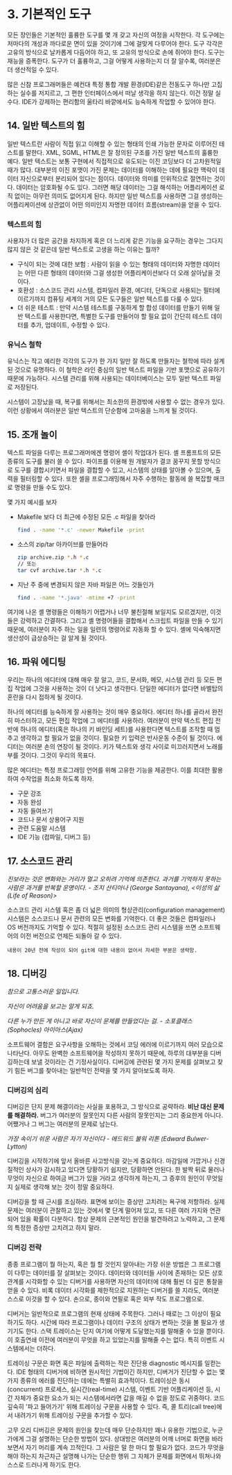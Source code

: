 # 3. 기본적인 도구

모든 장인들은 기본적인 훌륭한 도구를 몇 개 갖고 자신의 여정을 시작한다. 각 도구에는 저마다의 개성과 까다로운 면이 있을 것이기에 그에 걸맞게 다루어야 한다. 도구 각각은 고유의 방식으로 날카롭게 다듬어야 하고, 또 고유의 방식으로 손에 쥐어야 한다. 도구는 재능을 증폭한다. 도구가 더 훌륭하고, 그걸 어떻게 사용하는지 더 잘 알수록, 여러분은 더 생산적일 수 있다.

많은 신참 프로그래머들은 예컨대 특정 통합 개발 환경(IDE)같은 전동도구 하나만 고집하는 실수를 저지르고, 그 편한 인터페이스에서 떠날 생각을 하지 않는다. 이건 정말 실수다. IDE가 강제하는 편리함의 울타리 바깥에서도 능숙하게 작업할 수 있어야 한다.

## 14. 일반 텍스트의 힘

일반 텍스트란 사람이 직접 읽고 이해할 수 있는 형태의 인쇄 가능한 문자로 이루어진 테스트를 말한다. XML, SGML, HTML은 잘 정의된 구조를 가진 일반 텍스트의 훌륭한 예다. 일반 텍스트는 보통 구현에서 직접적으로 유도되는 이진 코딩보다 더 고차원적일 때가 많다.
대부분의 이진 포맷이 가진 문제는 데이터를 이해하는 데에 필요한 맥락이 데이터 자신으로부터 분리되어 있다는 점이다. 데이터와 의미를 인위적으로 절연하는 것이다. 데이터는 암호화될 수도 있다. 그러면 해당 데이터는 그걸 해석하는 어플리케이션 로직 없이는 아무런 의미도 없어지게 된다. 하지만 일반 텍스트를 사용하면 그걸 생성하는 어플리케이션에 상관없이 어떤 의미인지 자명한 데이터 흐름(stream)을 얻을 수 있다.

### 텍스트의 힘

사용자가 더 많은 공간을 차지하게 혹은 더 느리게 같은 기능을 요구하는 경우는 그다지 많지 않은 것 같은데 일반 텍스트로 고생을 하는 이유는 뭘까?

- 구식이 되는 것에 대한 보험 : 사람이 읽을 수 있는 형태의 데이터와 자명한 데이터는 어떤 다른 형태의 데이터와 그걸 생성한 어플리케이션보다 더 오래 살아남을 것이다.
- 호환성 : 소스코드 관리 시스템, 컴파일러 환경, 에디터, 단독으로 사용되는 필터에 이르기까지 컴퓨팅 세계의 거의 모든 도구들은 일반 텍스트를 다룰 수 있다.
- 더 쉬운 테스트 : 만약 시스템 테스트를 구동하게 할 합성 데이터를 만들기 위해 일반 텍스트를 사용한다면, 특별한 도구를 만들어야 할 필요 없이 간단히 테스트 데이터를 추가, 업데이트, 수정할 수 있다.

### 유닉스 철학

유닉스는 작고 예리한 각각의 도구가 한 가지 일만 잘 하도록 만들자는 철학에 따라 설계된 것으로 유명하다. 이 철학은 라인 중심의 일반 텍스트 파일을 기반 포맷으로 공유하기 때문에 가능하다. 시스템 관리를 위해 사용되는 데이터베이스는 모두 일반 텍스트 파일로 저장된다.

시스템이 고장났을 때, 복구를 위해서는 최소한의 환경밖에 사용할 수 없는 경우가 있다. 이런 상황에서 여러분은 일반 텍스트의 단순함에 고마움을 느끼게 될 것이다.

## 15. 조개 놀이

텍스트 파일을 다루는 프로그래머에겐 명령어 셸이 작업대가 된다. 셸 프롬프트의 모든 종류의 도구를 불러 쓸 수 있다. 파이프를 이용해 원 개발자가 결코 꿈꾸지 못할 방식으로 도구를 결합시키면서 파일을 결합할 수 있고, 시스템의 상태를 알아볼 수 있으며, 출력을 필터링할 수 있다. 또한 셸을 프로그래밍해서 자주 수행하는 활동에 쓸 복잡할 매크로 명령을 만들 수도 있다.

몇 가지 예시를 보자

- Makefile 보다 더 최근에 수정된 모든 .c 파일을 찾아라

    ```bash
    find . -name '*.c' -newer Makefile -print
    ```

- 소스의 zip/tar 아카이브를 만들어라

    ```bash
    zip archive.zip *.h *.c
    // 또는
    tar cvf archive.tar *.h *.c
    ```

- 지난 주 중에 변경되지 않은 자바 파일은 어느 것들인가

    ```bash
    find . -name '*.java' -mtime +7 -print
    ```

여기에 나온 셸 명령들은 이해하기 어렵거나 너무 불친절해 보일지도 모르겠지만, 이것들은 강력하고 간결하다. 그리고 셸 명령어들을 결합해서 스크립트 파일을 만들 수 있기 때문에, 여러분이 자주 하는 일을 일련의 명령어로 자동화 할 수 있다. 셸에 익숙해지면 생산성이 급상승하는 걸 알게 될 것이다.

## 16. 파워 에디팅

우리는 하나의 에디터에 대해 매우 잘 알고, 코드, 문서화, 메모, 시스템 관리 등 모든 편집 작업에 그것을 사용하는 것이 더 낫다고 생각한다. 단일한 에디터가 없다면 바벨탑의 혼란을 다시 접하게 될 것이다.

하나의 에디터를 능숙하게 잘 사용하는 것이 매우 중요하다. 에디터 하나를 골라서 완전히 마스터하고, 모든 편집 작업에 그 에디터를 사용하라. 여러분이 만약 텍스트 편집 전반에 하나의 에디터(혹은 하나의 키 바인딩 세트)를 사용한다면 텍스트를 조작할 때 멈추고 생각하고 할 필요가 없을 것이다. 필요한 키 입력은 반사운동 수준이 될 것이다. 에디터는 여러분 손의 연장이 될 것이다. 키가 텍스트와 생각 사이로 미끄러지면서 노래를 부를 것이다. 그것이 우리의 목표다.

많은 에디터는 특정 프로그래밍 언어를 위해 고유한 기능을 제공한다. 이를 최대한 활용하여 수작업을 최소화 하도록 하자.

- 구문 강조
- 자동 완성
- 자동 들여쓰기
- 코드나 문서 상용어구 지원
- 관련 도움말 시스템
- IDE 기능 (컴파일, 디버그 등)

## 17. 소스코드 관리

*진보라는 것은 변화와는 거리가 멀고 오히려 기억에 의존한다. 과거를 기억하지 못하는 사람은 과거를 반복할 운명이다. - 조지 산티아나 (George Santayana), <이성의 삶(Life of Reason)>*

소스코드 관리 시스템 혹은 좀 더 넓은 의미의 형상관리(configuration management) 시스템은 소스코드나 문서 관련의 모든 변화를 기억한다. 더 좋은 것들은 컴파일러나 OS 버전까지도 기억할 수 있다. 적절히 설정된 소스코드 관리 시스템을 쓰면 소프트웨어의 이전 버전으로 언제든 되돌아 갈 수 있다.

```
내용이 20년 전에 작성이 되어 git에 대한 내용이 없어서 자세한 부분은 생략함.
```

## 18. 디버깅

*참으로 고통스러운 일입니다.*

*자신이 어려움을 보고는 알게 되죠.*

*다른 누가 만든 게 아니고 바로 자신이 문제를 만들었다는 걸. - 소포클래스(Sophocles) 아이아스(Ajax)*

소프트웨어 결함은 요구사항을 오해하는 것에서 코딩 에러에 이르기까지 여러 모습으로 나타난다. 아무도 완벽한 소프트웨어을 작성하지 못하기 때문에, 하루의 대부분을 디버깅하는데 보낼 것이라는 건 기정사실이다. 디버깅에 관련된 몇 가지 문제를 살펴보고 찾기 힘든 버그를 찾아내는 일반적인 전략을 몇 가지 알아보도록 하자.

### 디버깅의 심리

디버깅은 단지 문제 해결이라는 사실을 포용하고, 그 방식으로 공략하라. **비난 대신 문제를 해결하라.** 버그가 여러분의 잘못인지 다른 사람의 잘못인지는 그리 중요한게 아니다. 어쨌거나 그 버그는 여러분의 문제로 남는다.

*가장 속이기 쉬운 사람은 자기 자신이다 - 에드워드 불워 리톤 (Edward Bulwer-Lytton) <The Disowned>*

디버깅을 시작하기에 앞서 올바른 사고방식을 갖는게 중요하다. 마감일에 가깝거나 신경질적인 상사가 감시하고 있다면 당황하기 쉽지만, 당황하면 안된다. 한 발짝 뒤로 물러나 무엇이 자신으로 하여금 버그가 있을 거라고 생각하게 하는지, 그 증후의 원인이 무엇일지 실제로 생각해 보는 것이 정말 중요하다.

디버깅을 할 때 근시를 조심하라. 표면에 보이는 증상만 고치려는 욕구에 저항하라. 실제 문제는 여러분이 관찰하고 있는 것에서 몇 단계 떨어져 있고, 또 다른 여러 가지와 연관되어 있을 확률이 다분하다. 항상 문제의 근본적인 원인을 발견하려고 노력하고, 그 문제의 특정한 증상만 고치려고 하지 말라.

### 디버깅 전략

종종 프로그램이 뭘 하는지, 혹은 뭘 할 것인지 알아내는 가장 쉬운 방법은 그 프로그램이 다루는 데이터를 잘 살펴보는 것이다. 데이터와 데이터들 사이에 존재하는 모든 상호관계를 시각화할 수 있는 디버거를 사용하면 자신의 데이터에 대해 훨씬 더 깊은 통찰을 얻을 수 있다. 비록 데이터 시각화를 제한적으로 지원하는 디버거를 쓸 지라도, 여러분 스스로 이것을 할 수 있다. 손으로, 종이와 연필로 혹은 외부 작도 프로그램으로.

디버거는 일반적으로 프로그램의 현재 상태에 주목한다. 그러나 때로는 그 이상이 필요하기도 하다. 시간에 따라 프로그램이나 데이터 구조의 상태가 변하는 것을 볼 필요가 생기기도 한다. 스택 트레이스는 단지 여기에 어떻게 도달했는지를 말해줄 수 있을 뿐이다. 이 호출연쇄 이전에 여러분이 무엇을 하고 있었는지를 말해줄 수는 없다. 특히 이벤트 시스템에서는 더하다.

트레이싱 구문은 화면 혹은 파일에 출력하는 작은 진단용 diagnostic 메시지를 일컫는다. IDE 형태의 디버거에 비하면 원시적인 기법이긴 하지만, 디버거가 진단할 수 없는 몇 가지 종류의 에러를 진단하는 데에는 특별히 효과적이다. 트레이싱은 동시(concurrent) 프로세스, 실시간(real-time) 시스템, 이벤트 기반 어플리케이션 등, 시간 자체가 중요한 요소가 되는 시스템에서라면 값을 매길 수 없을 정도로 귀중하다. 코드 깊숙히 '파고 들어가기' 위해 트레이싱 구문을 사용할 수 있다. 즉, 콜 트리(call tree)에서 내려가기 위해 트레이싱 구문을 추가할 수 있다.

고무 오리 디버깅은 문제의 원인을 찾는데 매우 단순하지만 꽤나 유용한 기법으로, 누군가에게 그걸 설명하는 단순한 방법이 있다. 상대방은 여러분의 어깨 너머로 화면을 바라보면서 자기 머리를 계속 끄적인다. 그 사람은 말 한 마디 할 필요가 없다. 코드가 무엇을 해야 하는지 차근차근 설명해 나가는 단순한 행위 그 자체가 문제를 화면에서 뛰쳐나와 스스로 드러나게 하기도 한다.
